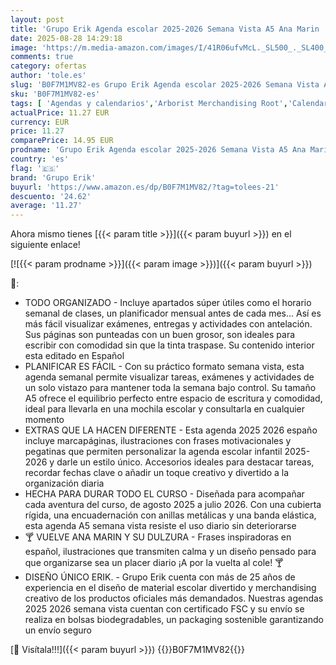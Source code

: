 ```yaml
---
layout: post
title: 'Grupo Erik Agenda escolar 2025-2026 Semana Vista A5 Ana Marin  en Español : Agenda Curso 2025 2026 | Con Pegatinas  Ilustraciones y Anillas : Para Niños y Estudiantes de Instituto'
date: 2025-08-28 14:29:18
image: 'https://m.media-amazon.com/images/I/41R06ufvMcL._SL500_._SL400_.jpg'
comments: true
category: ofertas
author: 'tole.es'
slug: 'B0F7M1MV82-es Grupo Erik Agenda escolar 2025-2026 Semana Vista A5 Ana...'
sku: 'B0F7M1MV82-es'
tags: [ 'Agendas y calendarios','Arborist Merchandising Root','Calendarios, agendas y organizadores personales','Oficina y papelería','Self Service','Special Features Stores','Top Brands Office Organisation','Top Brands Office Selection','ea2646c3-be00-45fe-8702-34c4f95305c9_0','ea2646c3-be00-45fe-8702-34c4f95305c9_4301','escolar','grupo erik','🇪🇸', ]
actualPrice: 11.27 EUR
currency: EUR
price: 11.27
comparePrice: 14.95 EUR
prodname: 'Grupo Erik Agenda escolar 2025-2026 Semana Vista A5 Ana Marin  en Español : Agenda Curso 2025 2026 | Con Pegatinas  Ilustraciones y Anillas : Para Niños y Estudiantes de Instituto'
country: 'es'
flag: '🇪🇸'
brand: 'Grupo Erik'
buyurl: 'https://www.amazon.es/dp/B0F7M1MV82/?tag=tolees-21'
descuento: '24.62'
average: '11.27'
---
```


Ahora mismo tienes [{{< param title >}}]({{< param buyurl >}}) en el siguiente enlace!

[![{{< param prodname >}}]({{< param image >}})]({{< param buyurl >}})

🔎:

- TODO ORGANIZADO - Incluye apartados súper útiles como el horario semanal de clases, un planificador mensual antes de cada mes... Así es más fácil visualizar exámenes, entregas y actividades con antelación. Sus páginas son punteadas con un buen grosor, son ideales para escribir con comodidad sin que la tinta traspase. Su contenido interior esta editado en Español
- PLANIFICAR ES FÁCIL - Con su práctico formato semana vista, esta agenda semanal permite visualizar tareas, exámenes y actividades de un solo vistazo para mantener toda la semana bajo control. Su tamaño A5 ofrece el equilibrio perfecto entre espacio de escritura y comodidad, ideal para llevarla en una mochila escolar y consultarla en cualquier momento
- EXTRAS QUE LA HACEN DIFERENTE - Esta agenda 2025 2026 españo incluye marcapáginas, ilustraciones con frases motivacionales y pegatinas que permiten personalizar la agenda escolar infantil 2025-2026 y darle un estilo único. Accesorios ideales para destacar tareas, recordar fechas clave o añadir un toque creativo y divertido a la organización diaria
- HECHA PARA DURAR TODO EL CURSO - Diseñada para acompañar cada aventura del curso, de agosto 2025 a julio 2026. Con una cubierta rígida, una encuadernación con anillas metálicas y una banda elástica, esta agenda A5 semana vista resiste el uso diario sin deteriorarse
- 🍸 VUELVE ANA MARIN Y SU DULZURA - Frases inspiradoras en español, ilustraciones que transmiten calma y un diseño pensado para que organizarse sea un placer diario ¡A por la vuelta al cole! 🍸
- DISEÑO ÚNICO ERIK. - Grupo Erik cuenta con más de 25 años de experiencia en el diseño de material escolar divertido y merchandising creativo de los productos oficiales más demandados. Nuestras agendas 2025 2026 semana vista cuentan con certificado FSC y su envío se realiza en bolsas biodegradables, un packaging sostenible garantizando un envío seguro

[🛒 Visítala!!!]({{< param buyurl >}})
{{<world>}}B0F7M1MV82{{</world>}}
